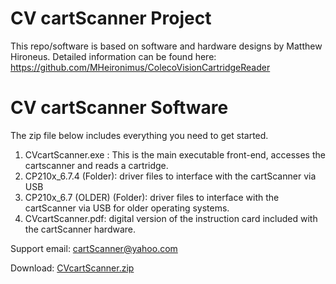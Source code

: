 # CV cartScanner Project
This repo/software is based on software and hardware designs by Matthew Hironeus.  Detailed information can be found
here: https://github.com/MHeironimus/ColecoVisionCartridgeReader


# CV cartScanner Software
The zip file below includes everything you need to get started.

1.  CVcartScanner.exe : This is the main executable front-end, accesses the cartscanner and reads a cartridge.
2.  CP210x_6.7.4 (Folder): driver files to interface with the cartScanner via USB
3.  CP210x_6.7 (OLDER) (Folder): driver files to interface with the cartScanner via USB for older operating systems.
4.  CVcartScanner.pdf: digital version of the instruction card included with the cartScanner hardware.

Support email: cartScanner@yahoo.com

Download: [CVcartScanner.zip](https://github.com/CVcartScanner/ScannerSoftware/raw/main/CVcartScanner.zip)
